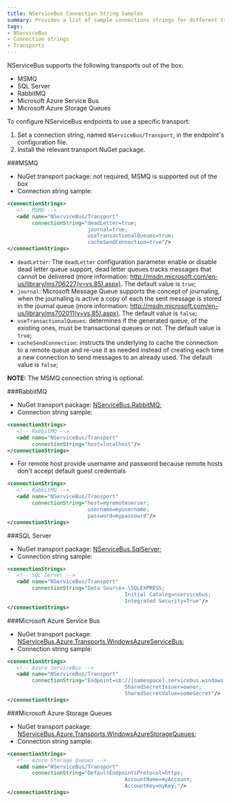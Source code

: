 ```yaml
---
title: NServiceBus Connection String Samples
summary: Provides a list of sample connections strings for different transports supported by NServiceBus.
tags:
- NServiceBus
- Connection strings
- Transports
---
```


NServiceBus supports the following transports out of the box:

* MSMQ
* SQL Server
* RabbitMQ
* Microsoft Azure Service Bus
* Microsoft Azure Storage Queues

To configure NServiceBus endpoints to use a specific transport:

1. Set a connection string, named `NServiceBus/Transport`, in the endpoint's configuration file.
1. Install the relevant transport NuGet package.

###MSMQ

* NuGet transport package: not required, MSMQ is supported out of the box
* Connection string sample:

```xml
<connectionStrings>
   <!-- MSMQ -->
   <add name="NServiceBus/Transport"
        connectionString="deadLetter=true;
                          journal=true;
                          useTransactionalQueues=true;
                          cacheSendConnection=true"/>
</connectionStrings>
```

* `deadLetter`: The `deadLetter` configuration parameter enable or disable dead letter queue support, dead letter queues tracks messages that cannot be delivered (more information: http://msdn.microsoft.com/en-us/library/ms706227(v=vs.85).aspx). The default value is `true`;
* `journal`: Microsoft Message Queue supports the concept of journaling, when the journaling is active a copy of each the sent message is stored in the journal queue (more information: http://msdn.microsoft.com/en-us/library/ms702011(v=vs.85).aspx). The default value is `false`;
* `useTransactionalQueues`: determines if the generated queue, of the existing ones, must be transactional queues or not. The default value is `true`;
* `cacheSendConnection`: instructs the underlying to cache the connection to a remote queue and re-use it as needed instead of creating each time a new connection to send messages to an already used. The default value is `false`;

**NOTE:** The MSMQ connection string is optional.

<!--

###ActiveMQ

* NuGet transport package: [NServiceBus.ActiveMQ](https://www.nuget.org/packages/NServiceBus.ActiveMQ/);
* Connection string sample:

```xml
<connectionStrings>
   <add name="NServiceBus/Transport"
        connectionString="ServerUrl=activemq:tcp://localhost:61616"/>
</connectionStrings>
```

-->

###RabbitMQ

* NuGet transport package: [NServiceBus.RabbitMQ](https://www.nuget.org/packages/NServiceBus.RabbitMQ/);
* Connection string sample:

```xml
<connectionStrings>
   <!-- RabbitMQ -->
   <add name="NServiceBus/Transport"
        connectionString="host=localhost"/>
</connectionStrings>
```

* For remote host provide username and password because remote hosts don't accept default guest credentials
```xml
<connectionStrings>
   <!-- RabbitMQ -->
   <add name="NServiceBus/Transport"
        connectionString="host=myremoteserver;
                          username=myusername;
                          password=mypassowrd"/>
</connectionStrings>
```

###SQL Server

* NuGet transport package: [NServiceBus.SqlServer](https://www.nuget.org/packages/NServiceBus.SqlServer/);
* Connection string sample:
   
```xml
<connectionStrings>
   <!-- SQL Server -->
   <add name="NServiceBus/Transport"
        connectionString="Data Source=.\SQLEXPRESS;
                                      Initial Catalog=nservicebus;
                                      Integrated Security=True"/>
</connectionStrings>
```

###Microsoft Azure Service Bus

* NuGet transport package: [NServiceBus.Azure.Transports.WindowsAzureServiceBus](https://www.nuget.org/packages/NServiceBus.Azure.Transports.WindowsAzureServiceBus/);
* Connection string sample:

```xml
<connectionStrings>
   <!-- Azure ServiceBus -->
   <add name="NServiceBus/Transport"
        connectionString="Endpoint=sb://[namespace].servicebus.windows.net;
                                      SharedSecretIssuer=owner;
                                      SharedSecretValue=someSecret"/>
</connectionStrings>
```

###Microsoft Azure Storage Queues

* NuGet transport package: [NServiceBus.Azure.Transports.WindowsAzureStorageQueues](https://www.nuget.org/packages/NServiceBus.Azure.Transports.WindowsAzureStorageQueues/);
* Connection string sample:

```xml
<connectionStrings>
   <!-- Azure Storage Queues -->
   <add name="NServiceBus/Transport"
        connectionString="DefaultEndpointsProtocol=https;
                                      AccountName=myAccount;
                                      AccountKey=myKey;"/>
</connectionStrings>
```
